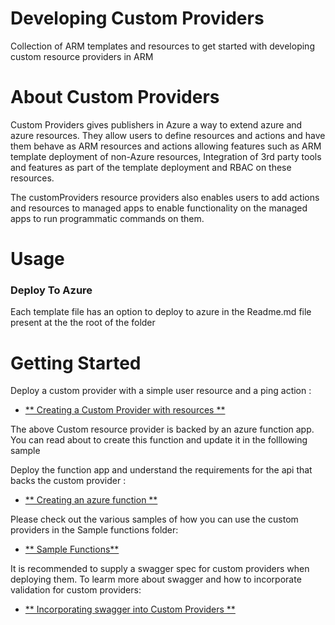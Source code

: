 # Developing Custom Providers
Collection of ARM templates and resources to get started with developing custom resource providers in ARM 


# About Custom Providers

Custom Providers gives publishers in Azure a way to extend azure and azure resources. They allow users to define resources and actions and have them behave as ARM resources and actions allowing features such as ARM template deployment of non-Azure resources, Integration of 3rd party tools and features as part of the template deployment and RBAC on these resources.

The customProviders resource providers also enables users to add actions and resources to managed apps to enable functionality on the managed apps to run programmatic commands on them.

# Usage

### Deploy To Azure
Each template file has an option to deploy to azure in the Readme.md file present at the the root of the folder


# Getting Started

Deploy a custom provider with a simple user resource and a ping action : 
+ [** Creating a Custom Provider with resources **](CustomRPWithFunction/Readme.md)

The above Custom resource provider is backed by an azure function app. You can read about to create this function and update it in the folllowing sample

Deploy the function app and understand the requirements for the api that backs the custom provider : 
+ [** Creating an azure function **](/SampleFunction/CSharpSimpleProvider/Readme.md)

Please check out the various samples of how you can use the custom providers in the Sample functions folder:
+ [** Sample Functions**](/SampleFunction/CSharpSimpleProvider/Readme.md)

It is recommended to supply a swagger spec for custom providers when deploying them. 
To learm more about swagger and how to incorporate validation for custom providers:
+ [** Incorporating swagger into Custom Providers **](CustomRPWithSwagger/Readme.md)








